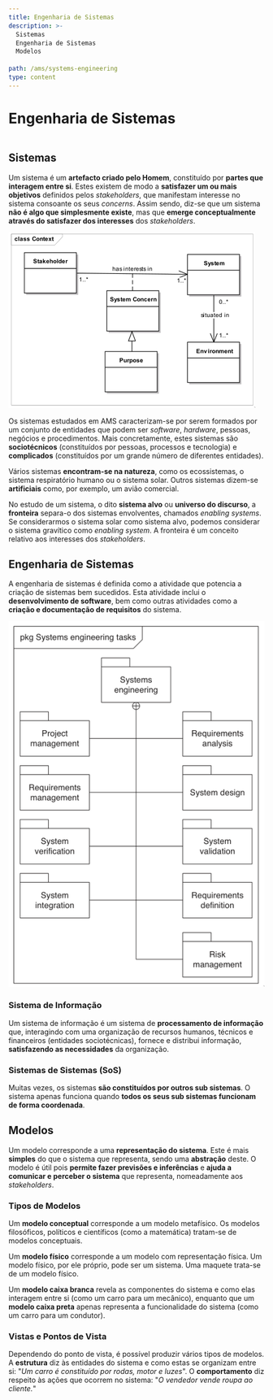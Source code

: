 ```yaml
---
title: Engenharia de Sistemas
description: >-
  Sistemas
  Engenharia de Sistemas
  Modelos

path: /ams/systems-engineering
type: content
---
```


# Engenharia de Sistemas

```toc

```

## Sistemas

Um sistema é um **artefacto criado pelo Homem**, constituído por **partes que
interagem entre si**. Estes existem de modo a **satisfazer um ou mais
objetivos** definidos pelos _stakeholders_, que manifestam interesse no sistema
consoante os seus _concerns_. Assim sendo, diz-se que um sistema **não é algo
que simplesmente existe**, mas que **emerge conceptualmente através do
satisfazer dos interesses** dos _stakeholders_.

![Sistema](./assets/0001-system-uml.png#dark=3)

Os sistemas estudados em AMS caracterizam-se por serem formados por um conjunto
de entidades que podem ser _software_, _hardware_, pessoas, negócios e
procedimentos. Mais concretamente, estes sistemas são **sociotécnicos**
(constituídos por pessoas, processos e tecnologia) e **complicados**
(constituídos por um grande número de diferentes entidades).

Vários sistemas **encontram-se na natureza**, como os ecossistemas, o sistema
respiratório humano ou o sistema solar. Outros sistemas dizem-se
**artificiais** como, por exemplo, um avião comercial.

No estudo de um sistema, o dito **sistema alvo** ou **universo do discurso**, a
**fronteira** separa-o dos sistemas envolventes, chamados _enabling systems_.
Se considerarmos o sistema solar como sistema alvo, podemos considerar o
sistema gravítico como _enabling system_. A fronteira é um conceito relativo
aos interesses dos _stakeholders_.

## Engenharia de Sistemas

A engenharia de sistemas é definida como a atividade que potencia a criação de
sistemas bem sucedidos. Esta atividade inclui o **desenvolvimento de
software**, bem como outras atividades como a **criação e documentação de
requisitos** do sistema.

![Tarefas da Engenharia de Sistemas](./assets/0002-system-engineering.png#dark=3)

### Sistema de Informação

Um sistema de informação é um sistema de **processamento de informação** que,
interagindo com uma organização de recursos humanos, técnicos e financeiros
(entidades sociotécnicas), fornece e distribui informação, **satisfazendo as
necessidades** da organização.

### Sistemas de Sistemas (SoS)

Muitas vezes, os sistemas **são constituídos por outros sub sistemas**. O
sistema apenas funciona quando **todos os seus sub sistemas funcionam de forma
coordenada**.

## Modelos

Um modelo corresponde a uma **representação do sistema**. Este é mais
**simples** do que o sistema que representa, sendo uma **abstração** deste. O
modelo é útil pois **permite fazer previsões e inferências** e **ajuda a
comunicar e perceber o sistema** que representa, nomeadamente aos
_stakeholders_.

### Tipos de Modelos

Um **modelo conceptual** corresponde a um modelo metafísico. Os modelos
filosóficos, políticos e científicos (como a matemática) tratam-se de modelos
conceptuais.

Um **modelo físico** corresponde a um modelo com representação física. Um
modelo físico, por ele próprio, pode ser um sistema. Uma maquete trata-se de um
modelo físico.

Um **modelo caixa branca** revela as componentes do sistema e como elas
interagem entre si (como um carro para um mecânico), enquanto que um **modelo
caixa preta** apenas representa a funcionalidade do sistema (como um carro para
um condutor).

### Vistas e Pontos de Vista

Dependendo do ponto de vista, é possível produzir vários tipos de modelos. A
**estrutura** diz às entidades do sistema e como estas se organizam entre si:
"_Um carro é constituído por rodas, motor e luzes_". O **comportamento** diz
respeito às ações que ocorrem no sistema: "_O vendedor vende roupa ao
cliente._"
